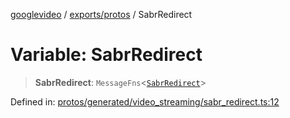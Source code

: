 [googlevideo](../../../README.md) / [exports/protos](../README.md) / SabrRedirect

# Variable: SabrRedirect

> **SabrRedirect**: `MessageFns`\<[`SabrRedirect`](../interfaces/SabrRedirect.md)\>

Defined in: [protos/generated/video\_streaming/sabr\_redirect.ts:12](https://github.com/LuanRT/googlevideo/blob/d9eb9db82e3516a9a277a77a3d25342e9c5bf127/protos/generated/video_streaming/sabr_redirect.ts#L12)
